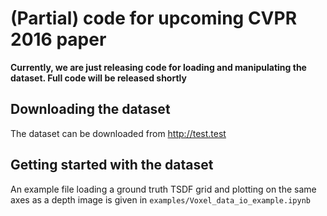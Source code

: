 # (Partial) code for upcoming CVPR 2016 paper

**Currently, we are just releasing code for loading and manipulating the dataset. Full code will be released shortly**

## Downloading the dataset

The dataset can be downloaded from http://test.test


## Getting started with the dataset

An example file loading a ground truth TSDF grid and plotting on the same axes as a depth image is given in `examples/Voxel_data_io_example.ipynb`
